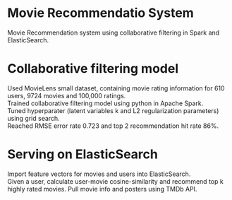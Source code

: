 # Movie Recommendatio System
Movie Recommendation system using collaborative filtering in Spark and ElasticSearch.  

# Collaborative filtering model
Used MovieLens small dataset, containing movie rating information for 610 users, 9724 movies and 100,000 ratings.  
Trained collaborative filtering model using python in Apache Spark.  
Tuned hyperparater (latent variables k and L2 regularization parameters) using grid search.  
Reached RMSE error rate 0.723 and top 2 recommendation hit rate 86%.  

# Serving on ElasticSearch
Import feature vectors for movies and users into ElasticSearch.  
Given a user, calculate user-movie cosine-similarity and recommend top k highly rated movies. Pull movie info and posters using TMDb API. 
